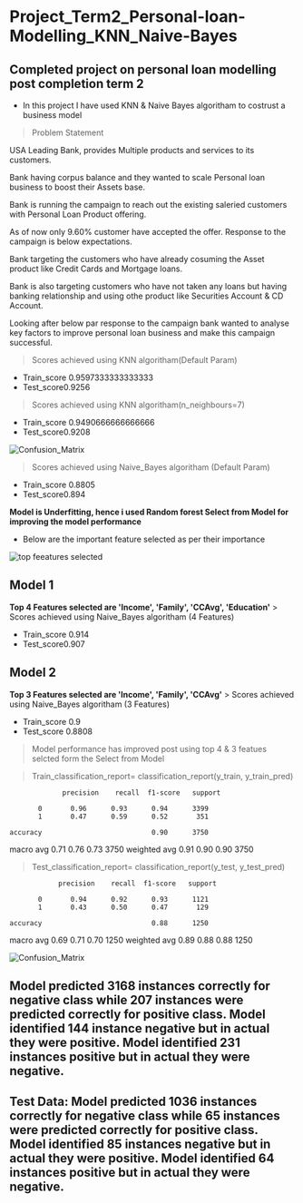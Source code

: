 # Project_Term2_Personal-loan-Modelling_KNN_Naive-Bayes

## Completed project on personal loan modelling post completion term 2

- In this project I have used KNN & Naive Bayes algoritham to costrust a business model

> Problem Statement

USA Leading Bank, provides Multiple products and services to its customers.

Bank having corpus balance and they wanted to scale Personal loan business to boost their Assets base.

Bank is running the campaign to reach out the existing saleried customers with Personal Loan Product offering.

As of now only 9.60% customer have accepted the offer. Response to the campaign is below expectations.

Bank targeting the customers who have already cosuming the Asset product like Credit Cards and Mortgage loans.

Bank is also targeting customers who have not taken any loans but having banking relationship and using othe product like Securities Account & CD Account.

Looking after below par response to the campaign bank wanted to analyse key factors to improve personal loan business and make this campaign successful. 

> Scores achieved using KNN algoritham(Default Param)

- Train_score 0.9597333333333333
- Test_score0.9256

> Scores achieved using KNN algoritham(n_neighbours=7)

- Train_score 0.9490666666666666
- Test_score0.9208

![Confusion_Matrix](https://user-images.githubusercontent.com/106458239/216598991-d8c4a4a3-4d8f-4a19-9cf6-cf9581159ad0.png)


> Scores achieved using Naive_Bayes algoritham (Default Param)

- Train_score 0.8805
- Test_score0.894

**Model is Underfitting, hence i used Random forest Select from Model for improving the model performance**

- Below are the important feature selected as per their importance

![top feeatures selected ](https://user-images.githubusercontent.com/106458239/216600031-31234719-a077-43c2-9c4c-50cd1df02923.png)

## Model 1

**Top 4 Features selected are 'Income', 'Family', 'CCAvg', 'Education'** > Scores achieved using Naive_Bayes algoritham (4 Features)

- Train_score 0.914
- Test_score0.907

## Model 2

**Top 3 Features selected are 'Income', 'Family', 'CCAvg'** > Scores achieved using Naive_Bayes algoritham (3 Features)

- Train_score 0.9
- Test_score 0.8808

> Model performance has improved post using top 4 & 3 featues selcted form the Select from Model 

> Train_classification_report= classification_report(y_train, y_train_pred)
>
                 precision    recall  f1-score   support

           0       0.96      0.93      0.94      3399
           1       0.47      0.59      0.52       351

    accuracy                           0.90      3750
   macro avg       0.71      0.76      0.73      3750
weighted avg       0.91      0.90      0.90      3750


> Test_classification_report= classification_report(y_test, y_test_pred)

                precision    recall  f1-score   support

           0       0.94      0.92      0.93      1121
           1       0.43      0.50      0.47       129

    accuracy                           0.88      1250
   macro avg       0.69      0.71      0.70      1250
weighted avg       0.89      0.88      0.88      1250

![Confusion_Matrix](https://user-images.githubusercontent.com/106458239/216602300-cd6f475b-90b1-475a-b173-2263e1264759.png)


## Model predicted 3168 instances correctly for negative class while 207 instances were predicted correctly for positive class. Model identified 144 instance negative but in actual they were positive. Model identified 231 instances positive but in actual they were negative.

## Test Data: Model predicted 1036 instances correctly for negative class while 65 instances were predicted correctly for positive class. Model identified 85 instances negative but in actual they were positive. Model identified 64 instances positive but in actual they were negative.
